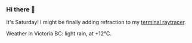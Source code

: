 ### Hi there :wave:

It's Saturday! I might be finally adding refraction to my [terminal raytracer](https://github.com/bewuethr/bash-raytracer).

Weather in Victoria BC: light rain, at +12°C.
